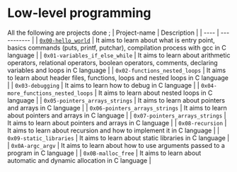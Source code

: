# Low-level programming
 All the following are projects done ;
| Project-name | Description |
| ---- | ----------- |
| [`0x00-hello_world`](https://github.com/Murags/alx-low_level_programming/tree/master/0x00-hello_world) | It aims to learn about what is entry point, basics commands (puts, printf, putchar), compilation process with gcc in C language |
| `0x01-variables_if_else_while` | It aims to learn about arithmetic operators, relational operators, boolean operators, comments, declaring variables and loops in C language |
| `0x02-functions_nested_loops` | It aims to learn about header files, functions, loops and nested loops in C language |
| `0x03-debugging` | It aims to learn how to debug in C language |
| `0x04-more_functions_nested_loops` | It aims to learn about nested loops in C language |
| `0x05-pointers_arrays_strings` | It aims to learn about pointers and arrays in C language |
| `0x06-pointers_arrays_strings` | It aims to learn about pointers and arrays in C language |
| `0x07-pointers_arrays_strings` | It aims to learn about pointers and arrays in C language |
| `0x08-recursion` | It aims to learn about recursion and how to implement it in C language |
| `0x09-static_libraries` | It aims to learn about static libraries in C language |
| `0x0A-argc_argv` | It aims to learn about how to use arguments passed to a program in C language |
| `0x0B-malloc_free` | It aims to learn about automatic and dynamic allocation in C language |
